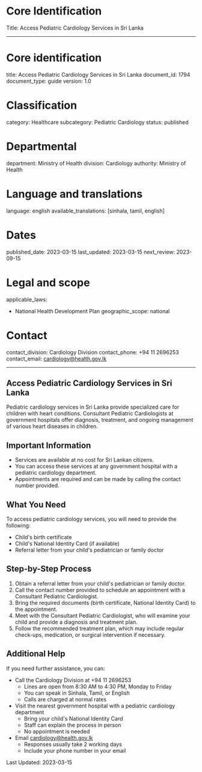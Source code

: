 # Core Identification
Title: Access Pediatric Cardiology Services in Sri Lanka

---
# Core identification
title: Access Pediatric Cardiology Services in Sri Lanka
document_id: 1794
document_type: guide
version: 1.0

# Classification
category: Healthcare
subcategory: Pediatric Cardiology
status: published

# Departmental
department: Ministry of Health
division: Cardiology
authority: Ministry of Health

# Language and translations
language: english
available_translations: [sinhala, tamil, english]

# Dates
published_date: 2023-03-15
last_updated: 2023-03-15
next_review: 2023-09-15

# Legal and scope
applicable_laws:
 - National Health Development Plan
geographic_scope: national

# Contact
contact_division: Cardiology Division
contact_phone: +94 11 2696253
contact_email: cardiology@health.gov.lk

---

## Access Pediatric Cardiology Services in Sri Lanka

Pediatric cardiology services in Sri Lanka provide specialized care for children with heart conditions. Consultant Pediatric Cardiologists at government hospitals offer diagnosis, treatment, and ongoing management of various heart diseases in children.

## Important Information

- Services are available at no cost for Sri Lankan citizens.
- You can access these services at any government hospital with a pediatric cardiology department.
- Appointments are required and can be made by calling the contact number provided.

## What You Need

To access pediatric cardiology services, you will need to provide the following:
- Child's birth certificate
- Child's National Identity Card (if available)
- Referral letter from your child's pediatrician or family doctor

## Step-by-Step Process

1. Obtain a referral letter from your child's pediatrician or family doctor.
2. Call the contact number provided to schedule an appointment with a Consultant Pediatric Cardiologist.
3. Bring the required documents (birth certificate, National Identity Card) to the appointment.
4. Meet with the Consultant Pediatric Cardiologist, who will examine your child and provide a diagnosis and treatment plan.
5. Follow the recommended treatment plan, which may include regular check-ups, medication, or surgical intervention if necessary.

## Additional Help

If you need further assistance, you can:
- Call the Cardiology Division at +94 11 2696253
    - Lines are open from 8:30 AM to 4:30 PM, Monday to Friday
    - You can speak in Sinhala, Tamil, or English
    - Calls are charged at normal rates
- Visit the nearest government hospital with a pediatric cardiology department
    - Bring your child's National Identity Card
    - Staff can explain the process in person
    - No appointment is needed
- Email cardiology@health.gov.lk
    - Responses usually take 2 working days
    - Include your phone number in your email

Last Updated: 2023-03-15